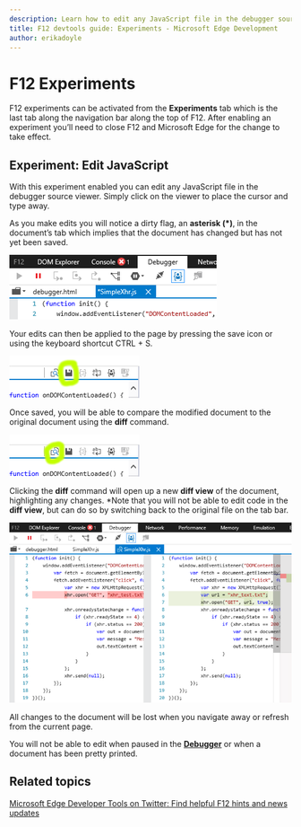 ```yaml
---
description: Learn how to edit any JavaScript file in the debugger source viewer by enablind experiments.
title: F12 devtools guide: Experiments - Microsoft Edge Development
author: erikadoyle
---
```


# F12 Experiments

F12 experiments can be activated from the **Experiments** tab which is the last tab along the navigation bar along the top of F12. After enabling an experiment you’ll need to close F12 and Microsoft Edge for the change to take effect. 

## Experiment: Edit JavaScript

With this experiment enabled you can edit any JavaScript file in the debugger source viewer. Simply click on the viewer to place the cursor and type away.



As you make edits you will notice a dirty flag, an **asterisk (*)**, in the document’s tab which implies that the document has changed but has not yet been saved.


![Edge Experiment Flag](./media/Edge_Experiment_flag.png)

Your edits can then be applied to the page by pressing the save icon or using the keyboard shortcut CTRL + S.

![Edge Experiment Save](./media/Edge_Experiment_save.png)

Once saved, you will be able to compare the modified document to the original document using the **diff** command. 

![Edge Experiment Diff](./media/Edge_Experiment_diff.png)

Clicking the **diff** command will open up a new **diff view** of the document, highlighting any changes. *Note that you will not be able to edit code in the **diff view**, but can do so by switching back to the original file on the tab bar. 

![Edge Experiment Diff View](./media/Edge_Experiment_diff_view.png)

All changes to the document will be lost when you navigate away or refresh from the current page.

You will not be able to edit when paused in the **[Debugger](./debugger.md)** or when a document has been pretty printed.

## Related topics

[Microsoft Edge Developer Tools on Twitter: Find helpful F12 hints and news updates](https://twitter.com/EdgeDevTools)
